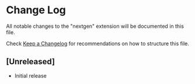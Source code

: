 # Change Log

All notable changes to the "nextgen" extension will be documented in this file.

Check [Keep a Changelog](http://keepachangelog.com/) for recommendations on how to structure this file.

## [Unreleased]

- Initial release
